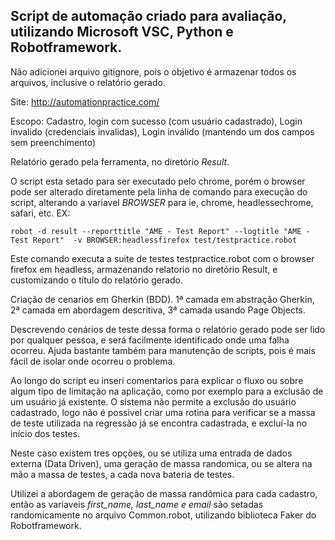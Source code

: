 ## Script de automação criado para avaliação, utilizando Microsoft VSC, Python e Robotframework.

Não adicionei arquivo gitignore, pois o objetivo é armazenar todos os arquivos, inclusive o relatório gerado.

Site: http://automationpractice.com/

Escopo: Cadastro, login com sucesso (com usuário cadastrado), Login invalido (credenciais invalidas), Login inválido (mantendo um dos campos sem preenchimento)

Relatório gerado pela ferramenta, no diretório _Result_.

O script esta setado para ser executado pelo chrome, porém o browser pode ser alterado diretamente pela linha de comando para execução do script, alterando a variavel _BROWSER_ para ie, chrome, headlessechrome, safari, etc.
EX:

    robot -d result --reporttitle "AME - Test Report" --logtitle "AME - Test Report"  -v BROWSER:headlessfirefox test/testpractice.robot

   Este comando executa a suite de testes testpractice.robot com o browser firefox em headless, armazenando relatorio no diretório Result, e customizando o título do relatório gerado.

Criação de cenarios em Gherkin (BDD).
    1ª camada em abstração Gherkin,
    2ª camada em abordagem descritiva,
    3ª camada usando Page Objects.

Descrevendo cenários de teste dessa forma o relatório gerado pode ser lido por qualquer pessoa, e será facilmente identificado onde uma falha ocorreu. Ajuda bastante também para manutenção de scripts, pois é mais fácil de isolar onde ocorreu o problema.

Ao longo do script eu inseri comentarios para explicar o fluxo ou sobre algum tipo de limitação na aplicação, como por exemplo para a exclusão de um usuário já existente. 
O sistema não permite a exclusão do usuário cadastrado, logo não é possivel criar uma rotina para verificar se a massa de teste utilizada na regressão já se encontra cadastrada, e excluí-la no início dos testes.

Neste caso existem tres opções, ou se utiliza uma entrada de dados externa (Data Driven), uma geração de massa randomica, ou se altera na mão a massa de testes, a cada nova bateria de testes.

Utilizei a abordagem de geração de massa randômica para cada cadastro, então as variaveis _first_name, last_name e email_ são setadas randomicamente no arquivo Common.robot, utilizando biblioteca Faker do Robotframework.